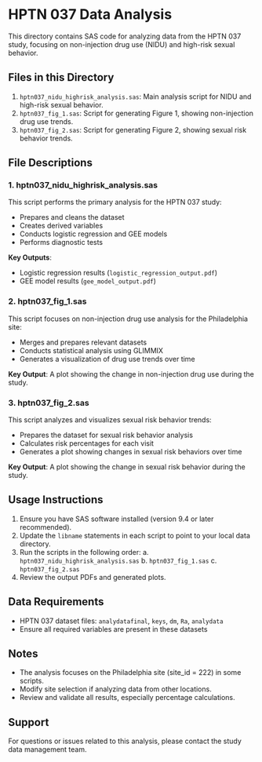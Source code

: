 # HPTN 037 Data Analysis

This directory contains SAS code for analyzing data from the HPTN 037 study, focusing on non-injection drug use (NIDU) and high-risk sexual behavior.

## Files in this Directory

1. `hptn037_nidu_highrisk_analysis.sas`: Main analysis script for NIDU and high-risk sexual behavior.
2. `hptn037_fig_1.sas`: Script for generating Figure 1, showing non-injection drug use trends.
3. `hptn037_fig_2.sas`: Script for generating Figure 2, showing sexual risk behavior trends.

## File Descriptions

### 1. hptn037_nidu_highrisk_analysis.sas

This script performs the primary analysis for the HPTN 037 study:

- Prepares and cleans the dataset
- Creates derived variables
- Conducts logistic regression and GEE models
- Performs diagnostic tests

**Key Outputs**: 
- Logistic regression results (`logistic_regression_output.pdf`)
- GEE model results (`gee_model_output.pdf`)

### 2. hptn037_fig_1.sas

This script focuses on non-injection drug use analysis for the Philadelphia site:

- Merges and prepares relevant datasets
- Conducts statistical analysis using GLIMMIX
- Generates a visualization of drug use trends over time

**Key Output**: A plot showing the change in non-injection drug use during the study.

### 3. hptn037_fig_2.sas

This script analyzes and visualizes sexual risk behavior trends:

- Prepares the dataset for sexual risk behavior analysis
- Calculates risk percentages for each visit
- Generates a plot showing changes in sexual risk behaviors over time

**Key Output**: A plot showing the change in sexual risk behavior during the study.

## Usage Instructions

1. Ensure you have SAS software installed (version 9.4 or later recommended).
2. Update the `libname` statements in each script to point to your local data directory.
3. Run the scripts in the following order:
   a. `hptn037_nidu_highrisk_analysis.sas`
   b. `hptn037_fig_1.sas`
   c. `hptn037_fig_2.sas`
4. Review the output PDFs and generated plots.

## Data Requirements

- HPTN 037 dataset files: `analydatafinal`, `keys`, `dm`, `Ra`, `analydata`
- Ensure all required variables are present in these datasets

## Notes

- The analysis focuses on the Philadelphia site (site_id = 222) in some scripts.
- Modify site selection if analyzing data from other locations.
- Review and validate all results, especially percentage calculations.

## Support

For questions or issues related to this analysis, please contact the study data management team.
